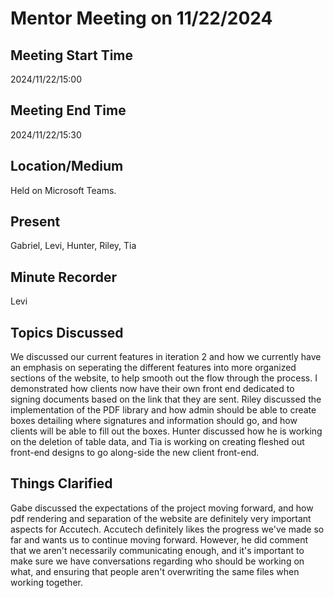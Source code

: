 # Mentor Meeting on 11/22/2024

## Meeting Start Time

2024/11/22/15:00

## Meeting End Time

2024/11/22/15:30

## Location/Medium

Held on Microsoft Teams.

## Present

Gabriel, Levi, Hunter, Riley, Tia

## Minute Recorder

Levi

## Topics Discussed

We discussed our current features in iteration 2 and how we currently have an emphasis on seperating the different features 
into more organized sections of the website, to help smooth out the flow through the process. I demonstrated how clients now have
their own front end dedicated to signing documents based on the link that they are sent. Riley discussed the implementation of
the PDF library and how admin should be able to create boxes detailing where signatures and information should go, and how clients
will be able to fill out the boxes. Hunter discussed how he is working on the deletion of table data, and Tia is working on creating
fleshed out front-end designs to go along-side the new client front-end.

## Things Clarified

Gabe discussed the expectations of the project moving forward, and how pdf rendering and separation of the website are definitely
very important aspects for Accutech. Accutech definitely likes the progress we've made so far and wants us to continue moving
forward. However, he did comment that we aren't necessarily communicating enough, and it's important to make sure we have conversations
regarding who should be working on what, and ensuring that people aren't overwriting the same files when working together.
